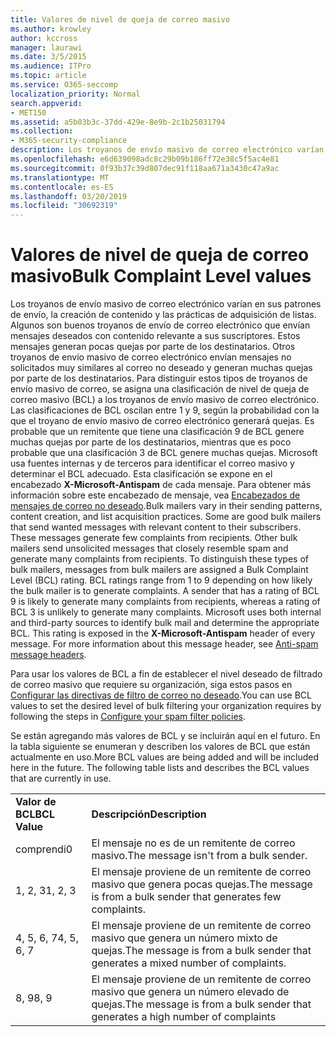 ```yaml
---
title: Valores de nivel de queja de correo masivo
ms.author: krowley
author: kccross
manager: laurawi
ms.date: 3/5/2015
ms.audience: ITPro
ms.topic: article
ms.service: O365-seccomp
localization_priority: Normal
search.appverid:
- MET150
ms.assetid: a5b03b3c-37dd-429e-8e9b-2c1b25031794
ms.collection:
- M365-security-compliance
description: Los troyanos de envío masivo de correo electrónico varían en sus patrones de envío, la creación de contenido y las prácticas de adquisición de listas. Algunos son buenos troyanos de envío de correo electrónico que envían mensajes deseados con contenido relevante a sus suscriptores. Estos mensajes generan pocas quejas por parte de los destinatarios. Otros troyanos de envío masivo de correo electrónico envían mensajes no solicitados muy similares al correo no deseado y generan muchas quejas por parte de los destinatarios. Para distinguir estos tipos de troyanos de envío masivo de correo, se asigna una clasificación de nivel de queja de correo masivo (BCL) a los troyanos de envío masivo de correo electrónico. Las clasificaciones de BCL oscilan entre 1 y 9, según la probabilidad con la que el troyano de envío masivo de correo electrónico generará quejas. Es probable que un remitente que tiene una clasificación 9 de BCL genere muchas quejas por parte de los destinatarios, mientras que es poco probable que una clasificación 3 de BCL genere muchas quejas. Microsoft usa fuentes internas y de terceros para identificar el correo masivo y determinar el BCL adecuado. Esta clasificación se expone en el encabezado X-Microsoft-Antispam de cada mensaje. Para obtener más información acerca de este encabezado de mensaje, consulte anti-spam Message headers.
ms.openlocfilehash: e6d639098adc8c29b09b186ff72e38c5f5ac4e81
ms.sourcegitcommit: 0f93b37c39d807dec91f118aa671a3430c47a9ac
ms.translationtype: MT
ms.contentlocale: es-ES
ms.lasthandoff: 03/20/2019
ms.locfileid: "30692319"
---
```

# <a name="bulk-complaint-level-values"></a><span data-ttu-id="a7ffe-112">Valores de nivel de queja de correo masivo</span><span class="sxs-lookup"><span data-stu-id="a7ffe-112">Bulk Complaint Level values</span></span>

<span data-ttu-id="a7ffe-p102">Los troyanos de envío masivo de correo electrónico varían en sus patrones de envío, la creación de contenido y las prácticas de adquisición de listas. Algunos son buenos troyanos de envío de correo electrónico que envían mensajes deseados con contenido relevante a sus suscriptores. Estos mensajes generan pocas quejas por parte de los destinatarios. Otros troyanos de envío masivo de correo electrónico envían mensajes no solicitados muy similares al correo no deseado y generan muchas quejas por parte de los destinatarios. Para distinguir estos tipos de troyanos de envío masivo de correo, se asigna una clasificación de nivel de queja de correo masivo (BCL) a los troyanos de envío masivo de correo electrónico. Las clasificaciones de BCL oscilan entre 1 y 9, según la probabilidad con la que el troyano de envío masivo de correo electrónico generará quejas. Es probable que un remitente que tiene una clasificación 9 de BCL genere muchas quejas por parte de los destinatarios, mientras que es poco probable que una clasificación 3 de BCL genere muchas quejas. Microsoft usa fuentes internas y de terceros para identificar el correo masivo y determinar el BCL adecuado. Esta clasificación se expone en el encabezado **X-Microsoft-Antispam** de cada mensaje. Para obtener más información sobre este encabezado de mensaje, vea [Encabezados de mensajes de correo no deseado](anti-spam-message-headers.md).</span><span class="sxs-lookup"><span data-stu-id="a7ffe-p102">Bulk mailers vary in their sending patterns, content creation, and list acquisition practices. Some are good bulk mailers that send wanted messages with relevant content to their subscribers. These messages generate few complaints from recipients. Other bulk mailers send unsolicited messages that closely resemble spam and generate many complaints from recipients. To distinguish these types of bulk mailers, messages from bulk mailers are assigned a Bulk Complaint Level (BCL) rating. BCL ratings range from 1 to 9 depending on how likely the bulk mailer is to generate complaints. A sender that has a rating of BCL 9 is likely to generate many complaints from recipients, whereas a rating of BCL 3 is unlikely to generate many complaints. Microsoft uses both internal and third-party sources to identify bulk mail and determine the appropriate BCL. This rating is exposed in the **X-Microsoft-Antispam** header of every message. For more information about this message header, see [Anti-spam message headers](anti-spam-message-headers.md).</span></span> 
  
<span data-ttu-id="a7ffe-123">Para usar los valores de BCL a fin de establecer el nivel deseado de filtrado de correo masivo que requiere su organización, siga estos pasos en [Configurar las directivas de filtro de correo no deseado](configure-your-spam-filter-policies.md).</span><span class="sxs-lookup"><span data-stu-id="a7ffe-123">You can use BCL values to set the desired level of bulk filtering your organization requires by following the steps in [Configure your spam filter policies](configure-your-spam-filter-policies.md).</span></span>
  
<span data-ttu-id="a7ffe-p103">Se están agregando más valores de BCL y se incluirán aquí en el futuro. En la tabla siguiente se enumeran y describen los valores de BCL que están actualmente en uso.</span><span class="sxs-lookup"><span data-stu-id="a7ffe-p103">More BCL values are being added and will be included here in the future. The following table lists and describes the BCL values that are currently in use.</span></span>
  
|||
|:-----|:-----|
|<span data-ttu-id="a7ffe-126">**Valor de BCL**</span><span class="sxs-lookup"><span data-stu-id="a7ffe-126">**BCL Value**</span></span> <br/> |<span data-ttu-id="a7ffe-127">**Descripción**</span><span class="sxs-lookup"><span data-stu-id="a7ffe-127">**Description**</span></span> <br/> |
|<span data-ttu-id="a7ffe-128">comprendi</span><span class="sxs-lookup"><span data-stu-id="a7ffe-128">0</span></span>  <br/> |<span data-ttu-id="a7ffe-129">El mensaje no es de un remitente de correo masivo.</span><span class="sxs-lookup"><span data-stu-id="a7ffe-129">The message isn't from a bulk sender.</span></span>  <br/> |
|<span data-ttu-id="a7ffe-130">1, 2, 3</span><span class="sxs-lookup"><span data-stu-id="a7ffe-130">1, 2, 3</span></span>  <br/> |<span data-ttu-id="a7ffe-131">El mensaje proviene de un remitente de correo masivo que genera pocas quejas.</span><span class="sxs-lookup"><span data-stu-id="a7ffe-131">The message is from a bulk sender that generates few complaints.</span></span>  <br/> |
|<span data-ttu-id="a7ffe-132">4, 5, 6, 7</span><span class="sxs-lookup"><span data-stu-id="a7ffe-132">4, 5, 6, 7</span></span>  <br/> |<span data-ttu-id="a7ffe-133">El mensaje proviene de un remitente de correo masivo que genera un número mixto de quejas.</span><span class="sxs-lookup"><span data-stu-id="a7ffe-133">The message is from a bulk sender that generates a mixed number of complaints.</span></span>  <br/> |
|<span data-ttu-id="a7ffe-134">8, 9</span><span class="sxs-lookup"><span data-stu-id="a7ffe-134">8, 9</span></span>  <br/> |<span data-ttu-id="a7ffe-135">El mensaje proviene de un remitente de correo masivo que genera un número elevado de quejas.</span><span class="sxs-lookup"><span data-stu-id="a7ffe-135">The message is from a bulk sender that generates a high number of complaints</span></span>  <br/> |
   

